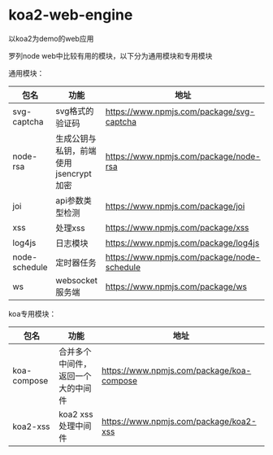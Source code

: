 # koa2-web-engine
以koa2为demo的web应用

罗列node web中比较有用的模块，以下分为通用模块和专用模块


通用模块：

| 包名 | 功能 | 地址 |
| ------ | ------ | ------ | 
| svg-captcha | svg格式的验证码 | https://www.npmjs.com/package/svg-captcha |
| node-rsa | 生成公钥与私钥，前端使用jsencrypt加密 | https://www.npmjs.com/package/node-rsa |
| joi | api参数类型检测 | https://www.npmjs.com/package/joi |
| xss | 处理xss | https://www.npmjs.com/package/xss |
| log4js | 日志模块 | https://www.npmjs.com/package/log4js |
| node-schedule | 定时器任务 | https://www.npmjs.com/package/node-schedule |
| ws | websocket服务端 | https://www.npmjs.com/package/ws |


koa专用模块：

| 包名 | 功能 | 地址 |
| ------ | ------ | ------ | 
| koa-compose | 合并多个中间件，返回一个大的中间件 | https://www.npmjs.com/package/koa-compose |
| koa2-xss | koa2 xss处理中间件 | https://www.npmjs.com/package/koa2-xss |


